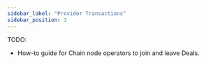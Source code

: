 ```yaml
---
sidebar_label: "Provider Transactions"
sidebar_position: 3
---
```


TODO:
- How-to guide for Chain node operators to join and leave Deals.
